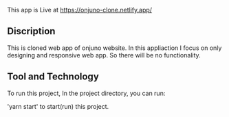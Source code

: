 This app is Live at https://onjuno-clone.netlify.app/

## Discription

This is cloned web app of onjuno website. In this appliaction I focus on only designing and responsive web app. So there will be no functionality.

## Tool and Technology

To run this project, In the project directory, you can run:

'yarn start' to start(run) this project.
